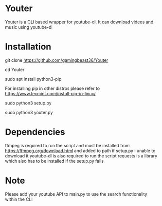 # Youter
Youter is a CLI based wrapper for youtube-dl. It can download videos and music using youtube-dl

# Installation
git clone https://github.com/gamingbeast36/Youter

cd Youter

sudo apt install python3-pip

For installing pip in other distros please refer to https://www.tecmint.com/install-pip-in-linux/

sudo python3 setup.py

sudo python3 youter.py

# Dependencies

ffmpeg is required to run the script and must be installed from https://ffmpeg.org/download.html and added to path if setup.py i unable to download it
youtube-dl is also required to run the script
requests is a library which also has to be installed if the setup.py fails

# Note
Please add your youtube API to main.py to use the search functionality within the CLI



